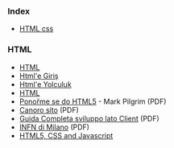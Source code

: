 ### Index

-   [HTML css](#html)

### HTML

-   [HTML](http://tutorialehtml.com/ro/introducere-in-html/)
-   [Html'e Giriş](http://www.htmldersleri.org)
-   [Html'e Yolculuk](https://github.com/paufsc/journey-to-html)
-   [HTML](http://ilkaddimlar.com/ders/html)
-   [Ponořme se do HTML5](https://knihy.nic.cz) - Mark Pilgrim (PDF)
-   [Canoro sito](http://canoro.altervista.org/guide/html/GuidaHTML22.pdf) (PDF)
-   [Guida Completa sviluppo lato Client](http://www.aiutamici.com/PortalWeb/eBook/ebook/Alessandro_Stella-Programmare_per_il_web.pdf) (PDF)
-   [INFN di Milano](http://www.mi.infn.it/~calcolo/corso_base_html/pdf/corso_base_html.pdf) (PDF)
-   [HTML5, CSS and Javascript](http://fromyou.tistory.com/581)
